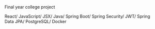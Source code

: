 Final year college project

React/ JavaScript/ JSX/ Java/ Spring Boot/ Spring Security/ JWT/ Spring Data JPA/ PostgreSQL/ Docker

